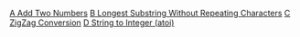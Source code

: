 [A Add Two Numbers](https://leetcode.com/problems/add-two-numbers/)
[B Longest Substring Without Repeating Characters](https://leetcode.com/problems/longest-substring-without-repeating-characters/)
[C ZigZag Conversion](https://leetcode.com/problems/zigzag-conversion/)
[D String to Integer (atoi)](https://leetcode.com/problems/string-to-integer-atoi/)
